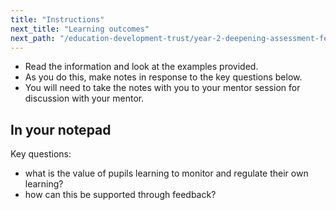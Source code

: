 ```yaml
---
title: "Instructions"
next_title: "Learning outcomes"
next_path: "/education-development-trust/year-2-deepening-assessment-feedback-and-questioning/summer-week-1-ect-learning-outcomes"
---
```


- Read the information and look at the examples provided.
- As you do this, make notes in response to the key questions below.
- You will need to take the notes with you to your mentor session for discussion with your mentor.

## In your notepad

Key questions:

- what is the value of pupils learning to monitor and regulate their own
  learning?
- how can this be supported through feedback?
